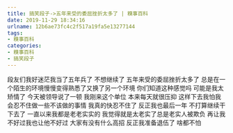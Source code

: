```yaml
---
title: 搞笑段子->五年来受的委屈挫折太多了 | 糗事百科
date: 2019-11-29 18:34:16
urlname: 12b6ae73fc4c2f517a19fa5e13277144
tags: 
- 糗事百科
categories:
- 糗事百科
- 搞笑段子
---
```

段友们我好迷茫我当了五年兵了 不想继续了 五年来受的委屈挫折太多了 总是在一个陌生的环境慢慢变得熟悉了又换了另一个环境 你们知道这种感觉吗 可能是我太矫情了 今天被领导说了一顿 我刚来这个单位 本来每天就很压抑 这样下去我怕我会忍不住做一些不该做的事情 我真的快忍不住了 反正我也最后一年 不打算继续干下去了 一直以来我都是老老实实的 我觉得就是太老实了总是老实人被欺负 再让我不好过我也让他不好过 大家有没有什么高招 反正我准备退伍了 啥都不怕


